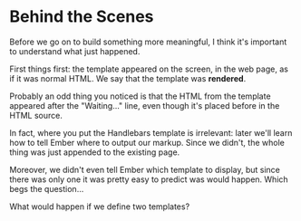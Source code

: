 Behind the Scenes
=================

Before we go on to build something more meaningful, I think it's important to understand what just happened.

First things first: the template appeared on the screen, in the web page, as if it was normal HTML. We say that the template was **rendered**.

Probably an odd thing you noticed is that the HTML from the template appeared after the "Waiting..." line, even though it's placed before in the HTML source.

In fact, where you put the Handlebars template is irrelevant: later we'll learn how to tell Ember where to output our markup. Since we didn't, the whole thing was just appended to the existing page.

Moreover, we didn't even tell Ember which template to display, but since there was only one it was pretty easy to predict was would happen. Which begs the question...

What would happen if we define two templates?
